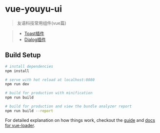 # vue-youyu-ui

> 友语科技常用组件(vue篇)

> * [Toast插件](https://github.com/sgh422016658/vue-youyu-ui/tree/master/src/components/toast)
> * [Dialog插件](https://github.com/sgh422016658/vue-youyu-ui/tree/master/src/components/dialog)

## Build Setup

``` bash
# install dependencies
npm install

# serve with hot reload at localhost:8080
npm run dev

# build for production with minification
npm run build

# build for production and view the bundle analyzer report
npm run build --report
```

For detailed explanation on how things work, checkout the [guide](http://vuejs-templates.github.io/webpack/) and [docs for vue-loader](http://vuejs.github.io/vue-loader).
